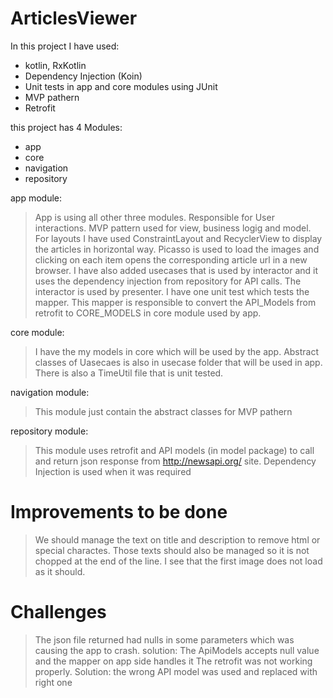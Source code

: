 # ArticlesViewer

In this project I have used:
- kotlin, RxKotlin
- Dependency Injection (Koin)
- Unit tests in app and core modules using JUnit
- MVP pathern
- Retrofit

this project has 4 Modules:
- app 
- core
- navigation
- repository 

app module:
> App is using all other three modules. Responsible for User interactions. MVP pattern used for view, business logig
and model. For layouts I have used ConstraintLayout and RecyclerView to display the articles in horizontal way.
Picasso is used to load the images and clicking on each item opens the corresponding article url in a new browser.
I have also added usecases that is used by interactor and it uses the dependency injection from repository for API calls. 
The interactor is used by presenter. I have one unit test which tests the mapper. 
This mapper is responsible to convert the API_Models from retrofit to CORE_MODELS in core module used by app.

core module:
>I have the my models in core which will be used by the app. Abstract classes of Uasecaes is also in usecase folder that 
will be used in app. There is also a TimeUtil file that is unit tested.

navigation module:
>This module just contain the abstract classes for MVP pathern

repository module:
>This module uses retrofit and API models (in model package) to call and return json response from http://newsapi.org/ site.
Dependency Injection is used when it was required

# Improvements to be done
> We should manage the text on title and description to remove html or special charactes. Those texts should also be managed so it is not chopped at the end of the line. I see that the first image does not load as it should.

# Challenges
> The json file returned had nulls in some parameters which was causing the app to crash. solution: The ApiModels accepts null value and the mapper on app side handles it
The retrofit was not working properly. Solution: the wrong API model was used and replaced with right one


